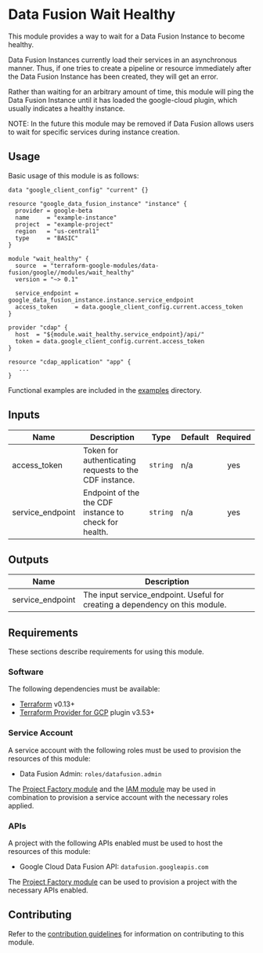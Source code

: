 # Data Fusion Wait Healthy

This module provides a way to wait for a Data Fusion Instance to become healthy.

Data Fusion Instances currently load their services in an asynchronous
manner. Thus, if one tries to create a pipeline or resource immediately after
the Data Fusion Instance has been created, they will get an error.

Rather than waiting for an arbitrary amount of time, this module will ping the
Data Fusion Instance until it has loaded the google-cloud plugin, which usually
indicates a healthy instance.

NOTE: In the future this module may be removed if Data Fusion allows users to
wait for specific services during instance creation.

## Usage

Basic usage of this module is as follows:

```hcl
data "google_client_config" "current" {}

resource "google_data_fusion_instance" "instance" {
  provider = google-beta
  name     = "example-instance"
  project  = "example-project"
  region   = "us-central1"
  type     = "BASIC"
}

module "wait_healthy" {
  source  = "terraform-google-modules/data-fusion/google//modules/wait_healthy"
  version = "~> 0.1"

  service_endpoint = google_data_fusion_instance.instance.service_endpoint
  access_token     = data.google_client_config.current.access_token
}

provider "cdap" {
  host  = "${module.wait_healthy.service_endpoint}/api/"
  token = data.google_client_config.current.access_token
}

resource "cdap_application" "app" {
   ...
}
```

Functional examples are included in the
[examples](./examples/) directory.

<!-- BEGINNING OF PRE-COMMIT-TERRAFORM DOCS HOOK -->
## Inputs

| Name | Description | Type | Default | Required |
|------|-------------|------|---------|:--------:|
| access\_token | Token for authenticating requests to the CDF instance. | `string` | n/a | yes |
| service\_endpoint | Endpoint of the the CDF instance to check for health. | `string` | n/a | yes |

## Outputs

| Name | Description |
|------|-------------|
| service\_endpoint | The input service\_endpoint. Useful for creating a dependency on this module. |

<!-- END OF PRE-COMMIT-TERRAFORM DOCS HOOK -->

## Requirements

These sections describe requirements for using this module.

### Software

The following dependencies must be available:

- [Terraform][terraform] v0.13+
- [Terraform Provider for GCP][terraform-provider-gcp] plugin v3.53+

### Service Account

A service account with the following roles must be used to provision
the resources of this module:

- Data Fusion Admin: `roles/datafusion.admin`

The [Project Factory module][project-factory-module] and the
[IAM module][iam-module] may be used in combination to provision a
service account with the necessary roles applied.

### APIs

A project with the following APIs enabled must be used to host the
resources of this module:

- Google Cloud Data Fusion API: `datafusion.googleapis.com`

The [Project Factory module][project-factory-module] can be used to
provision a project with the necessary APIs enabled.

## Contributing

Refer to the [contribution guidelines](./CONTRIBUTING.md) for
information on contributing to this module.

[iam-module]: https://registry.terraform.io/modules/terraform-google-modules/iam/google
[project-factory-module]: https://registry.terraform.io/modules/terraform-google-modules/project-factory/google
[terraform-provider-gcp]: https://www.terraform.io/docs/providers/google/index.html
[terraform]: https://www.terraform.io/downloads.html
